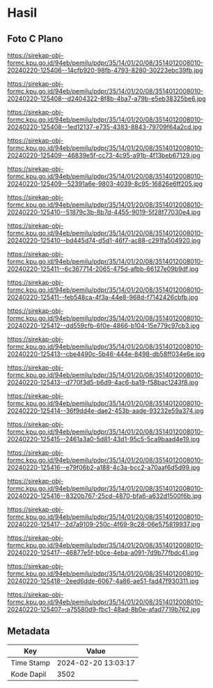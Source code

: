 # Hasil

## Foto C Plano

https://sirekap-obj-formc.kpu.go.id/94eb/pemilu/pdpr/35/14/01/20/08/3514012008010-20240220-125406--14cfb920-98fb-4793-8280-30223ebc39fb.jpg

https://sirekap-obj-formc.kpu.go.id/94eb/pemilu/pdpr/35/14/01/20/08/3514012008010-20240220-125408--d2404322-8f8b-4ba7-a79b-e5eb38325be6.jpg

https://sirekap-obj-formc.kpu.go.id/94eb/pemilu/pdpr/35/14/01/20/08/3514012008010-20240220-125408--1ed12137-e735-4383-8843-79709f64a2cd.jpg

https://sirekap-obj-formc.kpu.go.id/94eb/pemilu/pdpr/35/14/01/20/08/3514012008010-20240220-125409--46839e5f-cc73-4c95-a91b-4f13beb67129.jpg

https://sirekap-obj-formc.kpu.go.id/94eb/pemilu/pdpr/35/14/01/20/08/3514012008010-20240220-125409--52391a6e-9803-4039-8c95-16826e6ff205.jpg

https://sirekap-obj-formc.kpu.go.id/94eb/pemilu/pdpr/35/14/01/20/08/3514012008010-20240220-125410--51879c3b-8b7d-4455-9019-5f28f77030e4.jpg

https://sirekap-obj-formc.kpu.go.id/94eb/pemilu/pdpr/35/14/01/20/08/3514012008010-20240220-125410--bd445d74-d5d1-46f7-ac88-c291fa504920.jpg

https://sirekap-obj-formc.kpu.go.id/94eb/pemilu/pdpr/35/14/01/20/08/3514012008010-20240220-125411--6c367714-2065-475d-afbb-66127e09b9df.jpg

https://sirekap-obj-formc.kpu.go.id/94eb/pemilu/pdpr/35/14/01/20/08/3514012008010-20240220-125411--feb548ca-4f3a-44e8-968d-f7142426cbfb.jpg

https://sirekap-obj-formc.kpu.go.id/94eb/pemilu/pdpr/35/14/01/20/08/3514012008010-20240220-125412--dd559cfb-6f0e-4866-b104-15e779c97cb3.jpg

https://sirekap-obj-formc.kpu.go.id/94eb/pemilu/pdpr/35/14/01/20/08/3514012008010-20240220-125413--cbe4490c-5b46-444e-8498-db58ff034e6e.jpg

https://sirekap-obj-formc.kpu.go.id/94eb/pemilu/pdpr/35/14/01/20/08/3514012008010-20240220-125413--d770f3d5-b6d9-4ac6-ba19-f58bac1243f8.jpg

https://sirekap-obj-formc.kpu.go.id/94eb/pemilu/pdpr/35/14/01/20/08/3514012008010-20240220-125414--36f9dd4e-dae2-453b-aade-93232e59a374.jpg

https://sirekap-obj-formc.kpu.go.id/94eb/pemilu/pdpr/35/14/01/20/08/3514012008010-20240220-125415--2461a3a0-5d81-43d1-95c5-5ca9baad4e19.jpg

https://sirekap-obj-formc.kpu.go.id/94eb/pemilu/pdpr/35/14/01/20/08/3514012008010-20240220-125416--e79f06b2-a188-4c3a-bcc2-a70aaf6d5d99.jpg

https://sirekap-obj-formc.kpu.go.id/94eb/pemilu/pdpr/35/14/01/20/08/3514012008010-20240220-125416--8320b767-25cd-4870-bfa6-a632d1500f6b.jpg

https://sirekap-obj-formc.kpu.go.id/94eb/pemilu/pdpr/35/14/01/20/08/3514012008010-20240220-125417--2d7a9109-250c-4f69-9c28-06e575819937.jpg

https://sirekap-obj-formc.kpu.go.id/94eb/pemilu/pdpr/35/14/01/20/08/3514012008010-20240220-125417--46877e5f-b0ce-4eba-a091-7d9b77fbdc41.jpg

https://sirekap-obj-formc.kpu.go.id/94eb/pemilu/pdpr/35/14/01/20/08/3514012008010-20240220-125418--2eed6dde-6067-4a86-ae51-fad47f930311.jpg

https://sirekap-obj-formc.kpu.go.id/94eb/pemilu/pdpr/35/14/01/20/08/3514012008010-20240220-125407--a75580d9-fbc1-48ad-8b0e-afad7719b762.jpg


## Metadata

| Key        | Value               |
| ---------- | ------------------- |
| Time Stamp | 2024-02-20 13:03:17 |
| Kode Dapil | 3502                |



